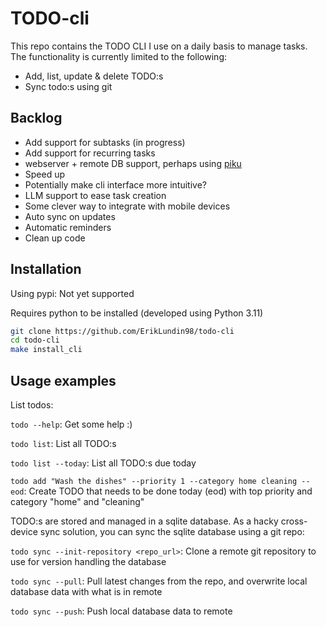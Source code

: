 # TODO-cli

This repo contains the TODO CLI I use on a daily basis to manage tasks.
The functionality is currently limited to the following:

- Add, list, update & delete TODO:s
- Sync todo:s using git

## Backlog

- Add support for subtasks (in progress)
- Add support for recurring tasks
- webserver + remote DB support, perhaps using [piku](https://github.com/piku/piku)
- Speed up
- Potentially make cli interface more intuitive?
- LLM support to ease task creation
- Some clever way to integrate with mobile devices
- Auto sync on updates
- Automatic reminders
- Clean up code

## Installation

Using pypi: Not yet supported

Requires python to be installed (developed using Python 3.11)

```bash
git clone https://github.com/ErikLundin98/todo-cli
cd todo-cli
make install_cli
```

## Usage examples

List todos:

`todo --help`: Get some help :)

`todo list`: List all TODO:s

`todo list --today`: List all TODO:s due today

`todo add "Wash the dishes" --priority 1 --category home cleaning --eod`: Create TODO that needs to be done today (eod) with top priority and category "home" and "cleaning"

TODO:s are stored and managed in a sqlite database. As a hacky cross-device sync solution, you can sync the sqlite database using a git repo:

`todo sync --init-repository <repo_url>`: Clone a remote git repository to use for version handling the database

`todo sync --pull`: Pull latest changes from the repo, and overwrite local database data with what is in remote

`todo sync --push`: Push local database data to remote